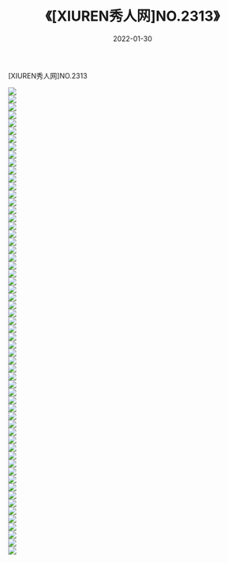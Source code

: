﻿---
layout: post
title:  《[XIUREN秀人网]NO.2313》
date:   2022-01-30
img: http://img.660000.xyz/Sharelink/秀人网/秀人网第03部分/[XIUREN秀人网]NO.2313/000.jpg
categories: [美女, 清纯, 唯美]
---

[XIUREN秀人网]NO.2313

 ![](http://img.660000.xyz/Sharelink/秀人网/秀人网第03部分/[XIUREN秀人网]NO.2313/001.jpg) <br>![](http://img.660000.xyz/Sharelink/秀人网/秀人网第03部分/[XIUREN秀人网]NO.2313/002.jpg) <br>![](http://img.660000.xyz/Sharelink/秀人网/秀人网第03部分/[XIUREN秀人网]NO.2313/003.jpg) <br>![](http://img.660000.xyz/Sharelink/秀人网/秀人网第03部分/[XIUREN秀人网]NO.2313/004.jpg) <br>![](http://img.660000.xyz/Sharelink/秀人网/秀人网第03部分/[XIUREN秀人网]NO.2313/005.jpg) <br>![](http://img.660000.xyz/Sharelink/秀人网/秀人网第03部分/[XIUREN秀人网]NO.2313/006.jpg) <br>![](http://img.660000.xyz/Sharelink/秀人网/秀人网第03部分/[XIUREN秀人网]NO.2313/007.jpg) <br>![](http://img.660000.xyz/Sharelink/秀人网/秀人网第03部分/[XIUREN秀人网]NO.2313/008.jpg) <br>![](http://img.660000.xyz/Sharelink/秀人网/秀人网第03部分/[XIUREN秀人网]NO.2313/009.jpg) <br>![](http://img.660000.xyz/Sharelink/秀人网/秀人网第03部分/[XIUREN秀人网]NO.2313/010.jpg) <br>![](http://img.660000.xyz/Sharelink/秀人网/秀人网第03部分/[XIUREN秀人网]NO.2313/011.jpg) <br>![](http://img.660000.xyz/Sharelink/秀人网/秀人网第03部分/[XIUREN秀人网]NO.2313/012.jpg) <br>![](http://img.660000.xyz/Sharelink/秀人网/秀人网第03部分/[XIUREN秀人网]NO.2313/013.jpg) <br>![](http://img.660000.xyz/Sharelink/秀人网/秀人网第03部分/[XIUREN秀人网]NO.2313/014.jpg) <br>![](http://img.660000.xyz/Sharelink/秀人网/秀人网第03部分/[XIUREN秀人网]NO.2313/015.jpg) <br>![](http://img.660000.xyz/Sharelink/秀人网/秀人网第03部分/[XIUREN秀人网]NO.2313/016.jpg) <br>![](http://img.660000.xyz/Sharelink/秀人网/秀人网第03部分/[XIUREN秀人网]NO.2313/017.jpg) <br>![](http://img.660000.xyz/Sharelink/秀人网/秀人网第03部分/[XIUREN秀人网]NO.2313/018.jpg) <br>![](http://img.660000.xyz/Sharelink/秀人网/秀人网第03部分/[XIUREN秀人网]NO.2313/019.jpg) <br>![](http://img.660000.xyz/Sharelink/秀人网/秀人网第03部分/[XIUREN秀人网]NO.2313/020.jpg) <br>![](http://img.660000.xyz/Sharelink/秀人网/秀人网第03部分/[XIUREN秀人网]NO.2313/021.jpg) <br>![](http://img.660000.xyz/Sharelink/秀人网/秀人网第03部分/[XIUREN秀人网]NO.2313/022.jpg) <br>![](http://img.660000.xyz/Sharelink/秀人网/秀人网第03部分/[XIUREN秀人网]NO.2313/023.jpg) <br>![](http://img.660000.xyz/Sharelink/秀人网/秀人网第03部分/[XIUREN秀人网]NO.2313/024.jpg) <br>![](http://img.660000.xyz/Sharelink/秀人网/秀人网第03部分/[XIUREN秀人网]NO.2313/025.jpg) <br>![](http://img.660000.xyz/Sharelink/秀人网/秀人网第03部分/[XIUREN秀人网]NO.2313/026.jpg) <br>![](http://img.660000.xyz/Sharelink/秀人网/秀人网第03部分/[XIUREN秀人网]NO.2313/027.jpg) <br>![](http://img.660000.xyz/Sharelink/秀人网/秀人网第03部分/[XIUREN秀人网]NO.2313/028.jpg) <br>![](http://img.660000.xyz/Sharelink/秀人网/秀人网第03部分/[XIUREN秀人网]NO.2313/029.jpg) <br>![](http://img.660000.xyz/Sharelink/秀人网/秀人网第03部分/[XIUREN秀人网]NO.2313/030.jpg) <br>![](http://img.660000.xyz/Sharelink/秀人网/秀人网第03部分/[XIUREN秀人网]NO.2313/031.jpg) <br>![](http://img.660000.xyz/Sharelink/秀人网/秀人网第03部分/[XIUREN秀人网]NO.2313/032.jpg) <br>![](http://img.660000.xyz/Sharelink/秀人网/秀人网第03部分/[XIUREN秀人网]NO.2313/033.jpg) <br>![](http://img.660000.xyz/Sharelink/秀人网/秀人网第03部分/[XIUREN秀人网]NO.2313/034.jpg) <br>![](http://img.660000.xyz/Sharelink/秀人网/秀人网第03部分/[XIUREN秀人网]NO.2313/035.jpg) <br>![](http://img.660000.xyz/Sharelink/秀人网/秀人网第03部分/[XIUREN秀人网]NO.2313/036.jpg) <br>![](http://img.660000.xyz/Sharelink/秀人网/秀人网第03部分/[XIUREN秀人网]NO.2313/037.jpg) <br>![](http://img.660000.xyz/Sharelink/秀人网/秀人网第03部分/[XIUREN秀人网]NO.2313/038.jpg) <br>![](http://img.660000.xyz/Sharelink/秀人网/秀人网第03部分/[XIUREN秀人网]NO.2313/039.jpg) <br>![](http://img.660000.xyz/Sharelink/秀人网/秀人网第03部分/[XIUREN秀人网]NO.2313/040.jpg) <br>![](http://img.660000.xyz/Sharelink/秀人网/秀人网第03部分/[XIUREN秀人网]NO.2313/041.jpg) <br>![](http://img.660000.xyz/Sharelink/秀人网/秀人网第03部分/[XIUREN秀人网]NO.2313/042.jpg) <br>![](http://img.660000.xyz/Sharelink/秀人网/秀人网第03部分/[XIUREN秀人网]NO.2313/043.jpg) <br>![](http://img.660000.xyz/Sharelink/秀人网/秀人网第03部分/[XIUREN秀人网]NO.2313/044.jpg) <br>![](http://img.660000.xyz/Sharelink/秀人网/秀人网第03部分/[XIUREN秀人网]NO.2313/045.jpg) <br>![](http://img.660000.xyz/Sharelink/秀人网/秀人网第03部分/[XIUREN秀人网]NO.2313/046.jpg) <br>![](http://img.660000.xyz/Sharelink/秀人网/秀人网第03部分/[XIUREN秀人网]NO.2313/047.jpg) <br>![](http://img.660000.xyz/Sharelink/秀人网/秀人网第03部分/[XIUREN秀人网]NO.2313/048.jpg) <br>![](http://img.660000.xyz/Sharelink/秀人网/秀人网第03部分/[XIUREN秀人网]NO.2313/049.jpg) <br>![](http://img.660000.xyz/Sharelink/秀人网/秀人网第03部分/[XIUREN秀人网]NO.2313/050.jpg) <br>![](http://img.660000.xyz/Sharelink/秀人网/秀人网第03部分/[XIUREN秀人网]NO.2313/051.jpg) <br>![](http://img.660000.xyz/Sharelink/秀人网/秀人网第03部分/[XIUREN秀人网]NO.2313/052.jpg) <br>![](http://img.660000.xyz/Sharelink/秀人网/秀人网第03部分/[XIUREN秀人网]NO.2313/053.jpg) <br>![](http://img.660000.xyz/Sharelink/秀人网/秀人网第03部分/[XIUREN秀人网]NO.2313/054.jpg) <br>![](http://img.660000.xyz/Sharelink/秀人网/秀人网第03部分/[XIUREN秀人网]NO.2313/055.jpg) <br>![](http://img.660000.xyz/Sharelink/秀人网/秀人网第03部分/[XIUREN秀人网]NO.2313/056.jpg) <br>![](http://img.660000.xyz/Sharelink/秀人网/秀人网第03部分/[XIUREN秀人网]NO.2313/057.jpg) <br>![](http://img.660000.xyz/Sharelink/秀人网/秀人网第03部分/[XIUREN秀人网]NO.2313/058.jpg) <br>![](http://img.660000.xyz/Sharelink/秀人网/秀人网第03部分/[XIUREN秀人网]NO.2313/059.jpg) <br>